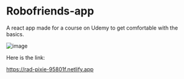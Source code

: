 # Robofriends-app
A react app made for a course on Udemy to get comfortable with the basics.

![image](https://user-images.githubusercontent.com/59094550/233717386-11d28af5-5c59-42f4-9f9b-61afc21bc52c.png)


Here is the link:

https://rad-pixie-95801f.netlify.app
